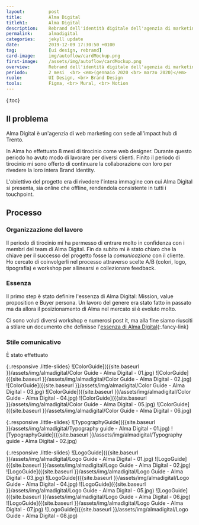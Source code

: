 ```yaml
---
layout:         post
title:          Alma Digital
titleh1:        Alma Digital
description:    Rebrand dell'identità digitale dell'agenzia di marketing Alma Digital
permalink:      almadigital
categories:     jekyll update
date:           2019-12-09 17:30:50 +0100
tag:            [ui design, rebrand]
card-image:     img/autoflow/cardMockup.png
first-image:    /assets/img/autoflow/cardMockup.png
overview:       Rebrand dell'identità digitale dell'agenzia di marketing Alma Digital
periodo:        2 mesi  <br> <em>(gennaio 2020 <br> marzo 2020)</em>
ruolo:          UI Design, <br> Brand Design
tools:          Figma, <br> Mural, <br> Notion
---
```


{:toc}

## Il problema

Alma Digital è un'agenzia di web marketing con sede all'impact hub di Trento.

In Alma ho effettuato 8 mesi di tirocinio come web designer. Durante questo periodo ho avuto modo di lavorare per diversi clienti. 
Finito il periodo di tirocinio mi sono offerto di continuare la collaborazione con loro per rivedere la loro intera Brand Identity.

L'obiettivo del progetto era di rivedere l'intera immagine con cui Alma Digital si presenta, sia online che offline, rendendola consistente in tutti i touchpoint.


## Processo

### Organizzazione del lavoro
Il periodo di tirocinio mi ha permesso di entrare molto in confidenza con i membri del team di Alma Digital. 
Fin da subito mi è stato chiaro che la chiave per il successo del progetto fosse la *comunicazione* con il cliente. Ho cercato di coinvolgerli nel processo attraverso scelte A/B (colori, logo, tipografia) e workshop per allinearsi e collezionare feedback.

### Essenza

Il primo step è stato definire l'essenza di Alma Digital: Mission, value proposition e Buyer persona. 
Un lavoro del genere era stato fatto in passato ma da allora il posizionamento di Alma nel mercato si è evoluto molto.

Ci sono voluti diversi workshop e numerosi post it, ma alla fine siamo riusciti a stilare un documento che definisse l'[essenza di Alma Digital](https://drive.google.com/open?id=137cKsqr84eaTk5H57rdlcCEfTqnZ8uqW){:.fancy-link}


### Stile comunicativo
È stato effettuato 




{:.responsive .little-slides}
![ColorGuide]({{site.baseurl }}/assets/img/almadigital/Color Guide - Alma Digital - 01.jpg)
![ColorGuide]({{site.baseurl }}/assets/img/almadigital/Color Guide - Alma Digital - 02.jpg)
![ColorGuide]({{site.baseurl }}/assets/img/almadigital/Color Guide - Alma Digital - 03.jpg)
![ColorGuide]({{site.baseurl }}/assets/img/almadigital/Color Guide - Alma Digital - 04.jpg)
![ColorGuide]({{site.baseurl }}/assets/img/almadigital/Color Guide - Alma Digital - 05.jpg)
![ColorGuide]({{site.baseurl }}/assets/img/almadigital/Color Guide - Alma Digital - 06.jpg)

{:.responsive .little-slides}
![TypographyGuide]({{site.baseurl }}/assets/img/almadigital/Typography guide - Alma Digital - 01.jpg)
![TypographyGuide]({{site.baseurl }}/assets/img/almadigital/Typography guide - Alma Digital - 02.jpg)

{:.responsive .little-slides}
![LogoGuide]({{site.baseurl }}/assets/img/almadigital/Logo Guide - Alma Digital - 01.jpg)
![LogoGuide]({{site.baseurl }}/assets/img/almadigital/Logo Guide - Alma Digital - 02.jpg)
![LogoGuide]({{site.baseurl }}/assets/img/almadigital/Logo Guide - Alma Digital - 03.jpg)
![LogoGuide]({{site.baseurl }}/assets/img/almadigital/Logo Guide - Alma Digital - 04.jpg)
![LogoGuide]({{site.baseurl }}/assets/img/almadigital/Logo Guide - Alma Digital - 05.jpg)
![LogoGuide]({{site.baseurl }}/assets/img/almadigital/Logo Guide - Alma Digital - 06.jpg)
![LogoGuide]({{site.baseurl }}/assets/img/almadigital/Logo Guide - Alma Digital - 07.jpg)
![LogoGuide]({{site.baseurl }}/assets/img/almadigital/Logo Guide - Alma Digital - 08.jpg)
